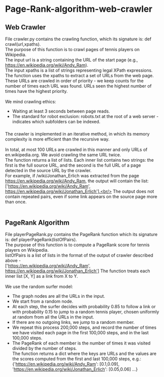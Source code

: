# Page-Rank-algorithm-web-crawler<br/>

## Web Crawler

File crawler.py contains the crawling function, which its signature is: def crawl(url,xpaths).<br/>
The purpose of this function is to crawl pages of tennis players on Wikipedia.<br/>
The input url is a string containing the URL of the start page (e.g., https://en.wikipedia.org/wiki/Andy_Ram).<br/>
The input xpaths is a list of strings representing legal XPath expressions.<br/>
The function uses the xpaths to extract a set of URLs from the web page.<br/>
These URLs are crawled in order of priority - we keep counts for the number of times each URL was found. URLs seen the highest number of times have the highest priority.<br/><br/>
We mind crawling ethics:<br/>
* Waiting at least 3 seconds between page reads.<br/>
* The standard for robot exclusion: robots.txt at the root of a web server - indicates which subfolders can be indexed.
#####
The crawler is implemented in an iterative method, in which its memory complexity is more efficient than the recursive way.<br/><br/>
In total, at most 100 URLs are crawled in this manner and only URLs of en.wikipedia.org. We avoid crawling the same URL twice.<br/>
The function returns a list of lists. Each inner list contains two strings: the first is the full source URL,
and the second is the full URL of a page detected in the source URL by the crawler.<br/>
For example, if /wiki/Jonathan_Erlich was extracted from the page https://en.wikipedia.org/wiki/Andy_Ram, the output will contain the list:
['https://en.wikipedia.org/wiki/Andy_Ram', https://en.wikipedia.org/wiki/Jonathan_Erlich'].<br/>
The output does not contain repeated pairs, even if some link appears on the source page more than once.<br/><br/>


## PageRank Algorithm

File playerPageRank.py contains the PageRank function which its signature is: def playerPageRank(listOfPairs).<br/>
The purpose of this function is to compute a PageRank score for tennis players on Wikipedia.<br/>
listOfPairs is a list of lists in the format of the output of crawler described above - <br/>
['https://en.wikipedia.org/wiki/Andy_Ram', https://en.wikipedia.org/wiki/Jonathan_Erlich']
The function treats each inner list [X, Y] as a link from X to Y.<br/><br/>
We use the random surfer model:<br/>
* The graph nodes are all the URLs in the input.<br/>
* We start from a random node.<br/>
* At each step, the surfer decides with probability 0.85 to follow a link or with probability 0.15 to jump to a random tennis player, chosen uniformly at random from all the URLs in the input.<br/>
* If there are no outgoing links, we jump to a random member.<br/>
* We repeat this process 200,000 steps, and record the number of times we have visited each page in the first 100,000 steps, and in the last 100,000 steps.<br/>
* The PageRank of each member is the number of times it was visited divided by the number of steps.<br/>
The function returns a dict where the keys are URLs and the values are the scores computed from the first and last 100,000 steps, e.g.: {'https://en.wikipedia.org/wiki/Andy_Ram': [0.1,0.09], 'https://en.wikipedia.org/wiki/Jonathan_Erlich': [0.05,0.06] ...}
